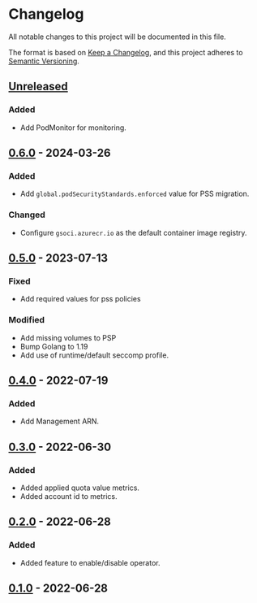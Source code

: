 # Changelog

All notable changes to this project will be documented in this file.

The format is based on [Keep a Changelog](https://keepachangelog.com/en/1.0.0/),
and this project adheres to [Semantic Versioning](https://semver.org/spec/v2.0.0.html).

## [Unreleased]

### Added

- Add PodMonitor for monitoring.

## [0.6.0] - 2024-03-26

### Added

- Add `global.podSecurityStandards.enforced` value for PSS migration.

### Changed

- Configure `gsoci.azurecr.io` as the default container image registry.

## [0.5.0] - 2023-07-13

### Fixed

- Add required values for pss policies

### Modified

- Add missing volumes to PSP
- Bump Golang to 1.19
- Add use of runtime/default seccomp profile.

## [0.4.0] - 2022-07-19

### Added

- Add Management ARN.

## [0.3.0] - 2022-06-30

### Added

- Added applied quota value metrics.
- Added account id to metrics.

## [0.2.0] - 2022-06-28

### Added

- Added feature to enable/disable operator.

## [0.1.0] - 2022-06-28

[Unreleased]: https://github.com/giantswarm/aws-servicequotas-operator/compare/v0.6.0...HEAD
[0.6.0]: https://github.com/giantswarm/aws-servicequotas-operator/compare/v0.5.0...v0.6.0
[0.5.0]: https://github.com/giantswarm/aws-servicequotas-operator/compare/v0.4.0...v0.5.0
[0.4.0]: https://github.com/giantswarm/aws-servicequotas-operator/compare/v0.3.0...v0.4.0
[0.3.0]: https://github.com/giantswarm/aws-servicequotas-operator/compare/v0.2.0...v0.3.0
[0.2.0]: https://github.com/giantswarm/aws-servicequotas-operator/compare/v0.1.0...v0.2.0
[0.1.0]: https://github.com/giantswarm/aws-servicequotas-operator/releases/tag/v0.1.0
